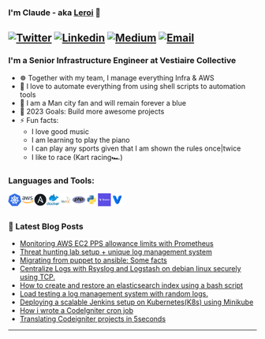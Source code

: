 ### I'm Claude - aka [Leroi][website] 👋 

[![Twitter](https://img.shields.io/twitter/follow/ebaneck?label=Twitter&style=social)](https://twitter.com/ebaneck)
[![Linkedin](https://img.shields.io/badge/LinkedIn--_.svg?style=social&logo=linkedin)](https://www.linkedin.com/in/claude-ebaneck-2481b250/)
[![Medium](https://img.shields.io/badge/medium--_.svg?style=social&logo=medium)](https://medium.com/@ebaneckatuh)
[![Email](https://img.shields.io/badge/email--_.svg?logo=Gmail&style=social)](mailto:claudeforlife@gmail.com)
-----------

### I'm a **Senior Infrastructure Engineer** at Vestiaire Collective

- ☸️ Together with my team, I manage everything Infra & AWS
- 💯 I love to automate everything from using shell scripts to automation tools
- 💚 I am a Man city fan and will remain forever a blue
- 🥅 2023 Goals: Build more awesome projects
- ⚡ Fun facts: 
  - I love good music
  - I am learning to play the piano
  - I can play any sports given that I am shown the rules once|twice
  - I like to race (Kart racing🏎️)


### Languages and Tools:

<img align="left" alt="Kubernetes" width="26px" src="https://raw.githubusercontent.com/github/explore/80688e429a7d4ef2fca1e82350fe8e3517d3494d/topics/kubernetes/kubernetes.png" />
<img align="left" alt="AWS" width="26px" src="https://raw.githubusercontent.com/github/explore/fbceb94436312b6dacde68d122a5b9c7d11f9524/topics/aws/aws.png" />

<img align="left" alt="Ansible" width="26px" src="https://raw.githubusercontent.com/github/explore/80688e429a7d4ef2fca1e82350fe8e3517d3494d/topics/ansible/ansible.png" />

<img align="left" alt="Docker" width="26px" src="https://raw.githubusercontent.com/github/explore/80688e429a7d4ef2fca1e82350fe8e3517d3494d/topics/docker/docker.png" />

<img align="left" alt="MySQL" width="26px" src="https://raw.githubusercontent.com/github/explore/80688e429a7d4ef2fca1e82350fe8e3517d3494d/topics/mysql/mysql.png" />

<img align="left" alt="PHP" width="26px" src="https://raw.githubusercontent.com/github/explore/ccc16358ac4530c6a69b1b80c7223cd2744dea83/topics/php/php.png" />

<img align="left" alt="Python" width="26px" src="https://raw.githubusercontent.com/github/explore/80688e429a7d4ef2fca1e82350fe8e3517d3494d/topics/python/python.png" />

<img align="left" alt="Terraform" width="26px" src="https://raw.githubusercontent.com/github/explore/80688e429a7d4ef2fca1e82350fe8e3517d3494d/topics/terraform/terraform.png" />

<img align="left" alt="Vagrant" width="26px" src="https://raw.githubusercontent.com/github/explore/80688e429a7d4ef2fca1e82350fe8e3517d3494d/topics/vagrant/vagrant.png" />

<br />
<br />


### 📕 Latest Blog Posts

<!-- BLOG-POST-LIST:START -->

- [Monitoring AWS EC2 PPS allowance limits with Prometheus](https://medium.com/@ebaneckatuh/how-to-monitor-aws-ec2-pps-allowance-limits-62e1bed1eb5e)
- [Threat hunting lab setup + unique log management system](https://medium.com/@ebaneckatuh/threat-hunting-lab-setup-unique-log-management-system-b36a5d171412)
- [Migrating from puppet to ansible: Some facts](https://medium.com/@ebaneckatuh/migrating-from-puppet-to-ansible-some-facts-5358de3c4830)
- [Centralize Logs with Rsyslog and Logstash on debian linux securely using TCP.](https://medium.com/@ebaneckatuh/centralize-logs-with-rsyslog-and-logstash-on-debian-linux-securely-using-tcp-d62c910a07a)
- [How to create and restore an elasticsearch index using a bash script](https://medium.com/@ebaneckatuh/how-to-create-and-restore-an-elasticsearch-index-using-a-bash-script-1ff1e66f0e8f)
- [Load testing a log management system with random logs.](https://medium.com/@ebaneckatuh/load-testing-a-log-management-system-with-random-logs-8595a393cdca)
- [Deploying a scalable Jenkins setup on Kubernetes(K8s) using Minikube](https://medium.com/@ebaneckatuh/deploying-a-scalable-jenkins-setup-on-kubernetes-k8s-using-minikube-d58e26df6409)
- [How i wrote a CodeIgniter cron job](https://medium.com/@ebaneckatuh/how-i-wrote-a-codeigniter-cron-job-in-2-minutes-a7fa59b93592)
- [Translating Codeigniter projects in 5seconds](https://medium.com/@ebaneckatuh/translating-codeigniter-projects-in-5seconds-b107f2ce9b97)



<!-- BLOG-POST-LIST:END -->

---

<!-- <details>
  <summary>:zap: Recent GitHub Activity</summary>
  

</details> -->

<!-- <details> -->
  <!-- <summary>:zap: GitHub Stats</summary> -->

<!--   <img align="left" alt="ebaneck's GitHub Stats" src="https://github-readme-stats.vercel.app/api?username=ebaneck&show_icons=true&hide_border=true&&count_private=true" />
 -->

<!-- [![Top Langs](https://github-readme-stats.vercel.app/api/top-langs/?username=ebaneck&layout=compact&&langs_count=10)](https://github.com/anuraghazra/github-readme-stats)
</details> -->

[website]: https://ebaneck.github.io/me/
[twitter]: https://twitter.com/ebaneck
[linkedin]: https://www.linkedin.com/in/claude-ebaneck-2481b250/
